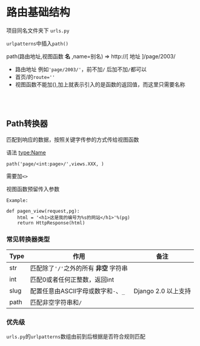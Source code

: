 # 路由基础结构
项目同名文件夹下 ```urls.py```

```urlpatterns```中插入```path()```

path(路由地址,视图函数 __名__ ,name=别名) => http://[ 地址 ]/page/2003/
- 路由地址 例如```'page/2003/'```，前不加```/```  后加不加```/```都可以
- 首页/的```route=''```
- 视图函数不能加(),加上就表示引入的是函数的返回值，而这里只需要名称

<br><br>

## Path转换器
匹配到响应的数据，按照关键字传参的方式传给视图函数

语法 <type:Name>
```PY
path('page/<int:page>/',views.XXX, )
```
需要加```<>```

视图函数预留传入参数
```PY
Example:

def pagen_view(request,pg):
    html = '<h1>这是我的编号为%s的网站</h1>'%(pg)
    return HttpResponse(html)
```

### 常见转换器类型
| Type | 作用 |备注|
|---|---|---| 
| str | 匹配除了```'/'```之外的所有 __非空__ 字符串 ||
|int|匹配0或者任何正整数，返回int||
|slug|配置任意由ASCII字母或数字和`-`、`_`|Django 2.0 以上支持|
|path|匹配非空字符串和`/`||

### 优先级
```urls.py```的```urlpatterns```数组由前到后根据是否符合规则匹配





